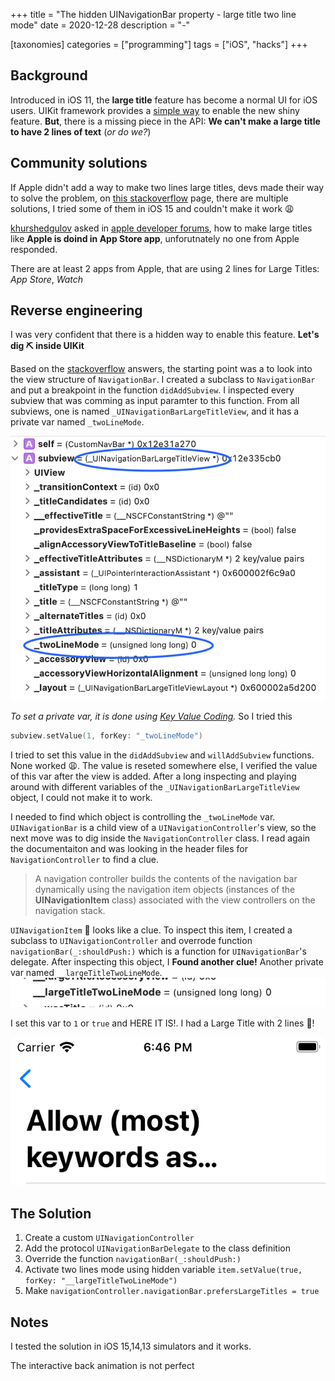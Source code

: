 +++
title = "The hidden UINavigationBar property - large title two line mode"
date = 2020-12-28
description = "-"

[taxonomies]
categories = ["programming"]
tags = ["iOS", "hacks"]
+++

## Background

Introduced in iOS 11, the **large title** feature has become a normal UI for iOS users. UIKit framework provides a [simple way](https://developer.apple.com/documentation/uikit/uinavigationbar/2908999-preferslargetitles) to enable the new shiny feature. **But**, there is a missing piece in the API: **We can't make a large title to have 2 lines of text** (_or do we?_)

## Community solutions

If Apple didn't add a way to make two lines large titles, devs made their way to solve the problem, on [this stackoverflow](https://stackoverflow.com/questions/47901318/how-to-set-multi-line-large-title-in-navigation-bar-new-feature-of-ios-11) page, there are multiple solutions, I tried some of them in iOS 15 and couldn't make it work 😩

[khurshedgulov](https://developer.apple.com/forums/profile/khurshedgulov) asked in [apple developer forums](https://developer.apple.com/forums/thread/671982), how to make large titles like **Apple is doind in App Store app**, unforutnately no one from Apple responded.

There are at least 2 apps from Apple, that are using 2 lines for Large Titles: _App Store_, _Watch_

## Reverse engineering

I was very confident that there is a hidden way to enable this feature. **Let's dig ⛏ inside UIKit**

Based on the [stackoverflow](https://stackoverflow.com/questions/47901318/how-to-set-multi-line-large-title-in-navigation-bar-new-feature-of-ios-11) answers, the starting point was a to look into the view structure of `NavigationBar`. I created a subclass to `NavigationBar` and put a breakpoint in the function `didAddSubview`. I inspected every subview that was comming as input paramter to this function. From all subviews, one is named `_UINavigationBarLargeTitleView`, and it has a private var named `_twoLineMode`.

![private-class](./_UINavigationBarLargeTitleView.png)

_To set a private var, it is done using [Key Value Coding](https://developer.apple.com/library/archive/documentation/Cocoa/Conceptual/KeyValueCoding/index.html#//apple_ref/doc/uid/10000107i)._ So I tried this

```swift
subview.setValue(1, forKey: "_twoLineMode")
```

I tried to set this value in the `didAddSubview` and `willAddSubview` functions. None worked 😩. The value is reseted somewhere else, I verified the value of this var after the view is added. After a long inspecting and playing around with different variables of the `_UINavigationBarLargeTitleView` object, I could not make it to work.

I needed to find which object is controlling the `_twoLineMode` var. `UINavigationBar` is a child view of a `UINavigationController`'s view, so the next move was to dig inside the `NavigationController` class. I read again the documentaiton and was looking in the header files for `NavigationController` to find a clue.

> A navigation controller builds the contents of the navigation bar dynamically using the navigation item objects (instances of the **UINavigationItem** class) associated with the view controllers on the navigation stack.

`UINavigationItem` 🤔 looks like a clue. To inspect this item, I created a subclass to `UINavigationController` and overrode function `navigationBar(_:shouldPush:)` which is a function for `UINavigationBar`'s delegate. After inspecting this object, I **Found another clue!** Another private var named `__largeTitleTwoLineMode`.
![__largeTitleTwoLineMode](__largeTitleTwoLineMode.png)

I set this var to `1` or `true` and HERE IT IS!. I had a Large Title with 2 lines 🙌!

![TwoLinesLargeTitle](./TwoLinesLargeTitle.png)

## The Solution

1. Create a custom `UINavigationController`
1. Add the protocol `UINavigationBarDelegate` to the class definition
1. Override the function `navigationBar(_:shouldPush:)`
1. Activate two lines mode using hidden variable `item.setValue(true, forKey: "__largeTitleTwoLineMode")`
1. Make `navigationController.navigationBar.prefersLargeTitles = true`

## Notes

I tested the solution in iOS 15,14,13 simulators and it works.

The interactive back animation is not perfect

